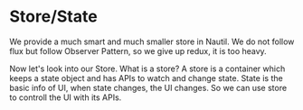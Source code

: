 # Store/State

We provide a much smart and much smaller store in Nautil. We do not follow flux but follow Observer Pattern, so we give up redux, it is too heavy.

Now let's look into our Store. What is a store? A store is a container which keeps a state object and has APIs to watch and change state. State is the basic info of UI, when state changes, the UI changes. So we can use store to controll the UI with its APIs.
